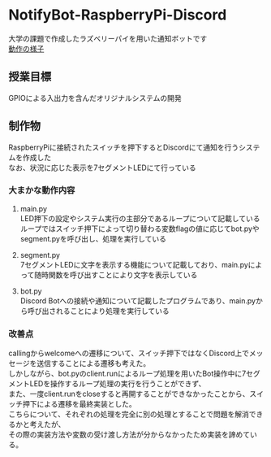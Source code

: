 # NotifyBot-RaspberryPi-Discord
大学の課題で作成したラズベリーパイを用いた通知ボットです  
[動作の様子](https://youtu.be/ys_DPAZO4Pg)  

## 授業目標
GPIOによる入出力を含んだオリジナルシステムの開発

## 制作物
RaspberryPiに接続されたスイッチを押下するとDiscordにて通知を行うシステムを作成した  
なお、状況に応じた表示を7セグメントLEDにて行っている  

### 大まかな動作内容
1. main.py  
LED押下の設定やシステム実行の主部分であるループについて記載している  
ループではスイッチ押下によって切り替わる変数flagの値に応じてbot.pyやsegment.pyを呼び出し、処理を実行している  

2. segment.py  
7セグメントLEDに文字を表示する機能について記載しており、main.pyによって随時関数を呼び出すことにより文字を表示している  

3. bot.py  
Discord Botへの接続や通知について記載したプログラムであり、main.pyから呼び出されることにより処理を実行している  

### 改善点
callingからwelcomeへの遷移について、スイッチ押下ではなくDiscord上でメッセージを送信することによる遷移も考えた。  
しかしながら、bot.pyのclient.runによるループ処理を用いたBot操作中に7セグメントLEDを操作するループ処理の実行を行うことができず、  
また、一度client.runをcloseすると再開することができなかったことから、スイッチ押下による遷移を最終実装とした。  
こちらについて、それぞれの処理を完全に別の処理とすることで問題を解消できるかと考えたが、  
その際の実装方法や変数の受け渡し方法が分からなかったため実装を諦めている。  